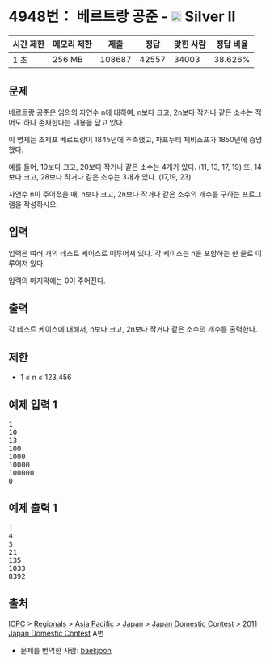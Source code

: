 # 4948번： 베르트랑 공준 - <img src="https://static.solved.ac/tier_small/9.svg" style="height:20px" /> Silver II



| 시간 제한 | 메모리 제한 | 제출 | 정답 | 맞힌 사람 | 정답 비율 |
| --- | --- | --- | --- | --- | --- |
| 1 초 | 256 MB | 108687 | 42557 | 34003 | 38.626% |
## 문제

베르트랑 공준은 임의의 자연수 n에 대하여, n보다 크고, 2n보다 작거나 같은 소수는 적어도 하나 존재한다는 내용을 담고 있다.

이 명제는 조제프 베르트랑이 1845년에 추측했고, 파프누티 체비쇼프가 1850년에 증명했다.

예를 들어, 10보다 크고, 20보다 작거나 같은 소수는 4개가 있다. (11, 13, 17, 19) 또, 14보다 크고, 28보다 작거나 같은 소수는 3개가 있다. (17,19, 23)

자연수 n이 주어졌을 때, n보다 크고, 2n보다 작거나 같은 소수의 개수를 구하는 프로그램을 작성하시오. 

## 입력

입력은 여러 개의 테스트 케이스로 이루어져 있다. 각 케이스는 n을 포함하는 한 줄로 이루어져 있다.

입력의 마지막에는 0이 주어진다.

## 출력

각 테스트 케이스에 대해서, n보다 크고, 2n보다 작거나 같은 소수의 개수를 출력한다.

## 제한

- 1 ≤ n ≤ 123,456

## 예제 입력 1

<pre>1
10
13
100
1000
10000
100000
0
</pre>
## 예제 출력 1

<pre>1
4
3
21
135
1033
8392
</pre>
## 출처

[ICPC](/category/1) > [Regionals](/category/7) > [Asia Pacific](/category/42) > [Japan](/category/43) > [Japan Domestic Contest](/category/44) > [2011 Japan Domestic Contest](/category/detail/201) A번

- 문제를 번역한 사람: [baekjoon](/user/baekjoon)